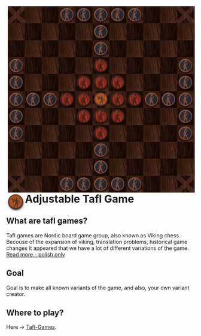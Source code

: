 <img align="right" src="readmeImage.jpg" alt="board" width="500"/> 

# Adjustable Tafl Game   <img align="left" src="assets/img/king.png" alt="ico" width="50"/> 

## What are tafl games?
Tafl games are Nordic board game group, also known as Viking chess. Becouse of the expansion of viking, translation problems, historical game changes it appeared that we have a lot of different variations of the game.<br/> 
[Read more - polish only](https://jakubkivi.github.io/Tafl-Games/src/#jakgrac)<br/>

## Goal

Goal is to make all known variants of the game, and also, your own variant creator.

## Where to play?

Here -> [Tafl-Games](https://jakubkivi.github.io/Tafl-Games/src).

